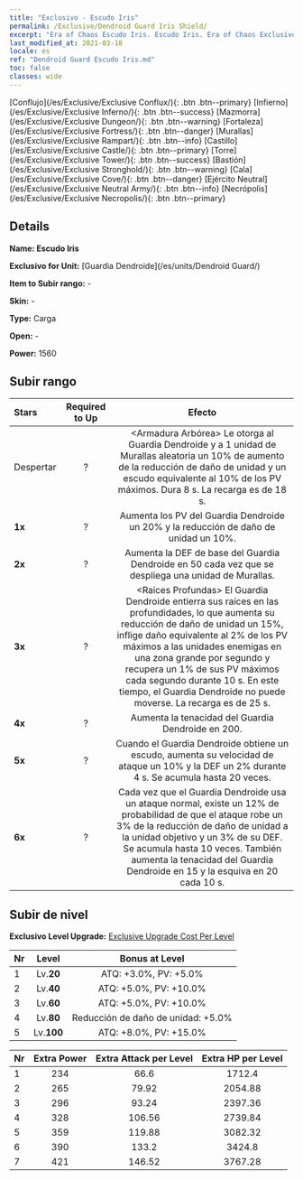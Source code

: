 ```yaml
---
title: "Exclusivo - Escudo Iris"
permalink: /Exclusive/Dendroid Guard Iris Shield/
excerpt: "Era of Chaos Escudo Iris. Escudo Iris. Era of Chaos Exclusivo Escudo Iris. Guardia Dendroide Exclusivo."
last_modified_at: 2021-03-18
locale: es
ref: "Dendroid Guard Escudo Iris.md"
toc: false
classes: wide
---
```

 [Conflujo](/es/Exclusive/Exclusive Conflux/){: .btn .btn--primary} [Infierno](/es/Exclusive/Exclusive Inferno/){: .btn .btn--success} [Mazmorra](/es/Exclusive/Exclusive Dungeon/){: .btn .btn--warning} [Fortaleza](/es/Exclusive/Exclusive Fortress/){: .btn .btn--danger} [Murallas](/es/Exclusive/Exclusive Rampart/){: .btn .btn--info} [Castillo](/es/Exclusive/Exclusive Castle/){: .btn .btn--primary} [Torre](/es/Exclusive/Exclusive Tower/){: .btn .btn--success} [Bastión](/es/Exclusive/Exclusive Stronghold/){: .btn .btn--warning} [Cala](/es/Exclusive/Exclusive Cove/){: .btn .btn--danger} [Ejército Neutral](/es/Exclusive/Exclusive Neutral Army/){: .btn .btn--info} [Necrópolis](/es/Exclusive/Exclusive Necropolis/){: .btn .btn--primary} 

## Details
 **Name: Escudo Iris** 

 **Exclusivo for Unit:** [Guardia Dendroide](/es/units/Dendroid Guard/) 

 **Item to Subir rango:** -

 **Skin:** -

 **Type:** Carga

 **Open:** -

 **Power:** 1560

## Subir rango

  |     Stars    |  Required to Up | Efecto |
  |:-------------|:---------------:|:---------------:|
  |  Despertar  | ? | <Armadura Arbórea> Le otorga al Guardia Dendroide y a 1 unidad de Murallas aleatoria un 10% de aumento de la reducción de daño de unidad y un escudo equivalente al 10% de los PV máximos. Dura 8 s. La recarga es de 18 s. |
  | **1x** <i class="fas fa-star"/> | ? | Aumenta los PV del Guardia Dendroide un 20% y la reducción de daño de unidad un 10%. |
  | **2x** <i class="fas fa-star"/> | ? | Aumenta la DEF de base del Guardia Dendroide en 50 cada vez que se despliega una unidad de Murallas. |
  | **3x** <i class="fas fa-star"/> | ? | <Raíces Profundas> El Guardia Dendroide entierra sus raíces en las profundidades, lo que aumenta su reducción de daño de unidad un 15%, inflige daño equivalente al 2% de los PV máximos a las unidades enemigas en una zona grande por segundo y recupera un 1% de sus PV máximos cada segundo durante 10 s. En este tiempo, el Guardia Dendroide no puede moverse. La recarga es de 25 s. |
  | **4x** <i class="fas fa-star"/> | ? | Aumenta la tenacidad del Guardia Dendroide en 200. |
  | **5x** <i class="fas fa-star"/> | ? | Cuando el Guardia Dendroide obtiene un escudo, aumenta su velocidad de ataque un 10% y la DEF un 2% durante 4 s. Se acumula hasta 20 veces. |
  | **6x** <i class="fas fa-star"/> | ? | Cada vez que el Guardia Dendroide usa un ataque normal, existe un 12% de probabilidad de que el ataque robe un 3% de la reducción de daño de unidad a la unidad objetivo y un 3% de su DEF. Se acumula hasta 10 veces. También aumenta la tenacidad del Guardia Dendroide en 15 y la esquiva en 20 cada 10 s. |


## Subir de nivel
 **Exclusivo Level Upgrade:** [Exclusive Upgrade Cost Per Level](/Exclusive/ExclusiveUpgradeCostPerLevel/)

  |  Nr  |   Level  | Bonus at Level |
  |:-----|:--------:|:--------------:|
  | 1 | Lv.**20** | ATQ: +3.0%, PV: +5.0% |
  | 2 | Lv.**40** | ATQ: +5.0%, PV: +10.0% |
  | 3 | Lv.**60** | ATQ: +5.0%, PV: +10.0% |
  | 4 | Lv.**80** | Reducción de daño de unidad: +5.0% |
  | 5 | Lv.**100** | ATQ: +8.0%, PV: +15.0% |


  |  Nr  |  Extra Power | Extra Attack per Level | Extra HP per Level |
  |:-----|:--------:|:--------:|:--------:|
  | 1 | 234 | 66.6 | 1712.4 |
  | 2 | 265 | 79.92 | 2054.88 |
  | 3 | 296 | 93.24 | 2397.36 |
  | 4 | 328 | 106.56 | 2739.84 |
  | 5 | 359 | 119.88 | 3082.32 |
  | 6 | 390 | 133.2 | 3424.8 |
  | 7 | 421 | 146.52 | 3767.28 |


